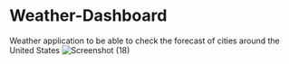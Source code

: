 # Weather-Dashboard
Weather application to be able to check the forecast of cities around the United States
![Screenshot (18)](https://user-images.githubusercontent.com/103539623/171328631-860a9477-1a11-498e-998b-89683d7ea7a6.png)
